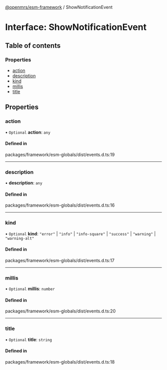 [@openmrs/esm-framework](../API.md) / ShowNotificationEvent

# Interface: ShowNotificationEvent

## Table of contents

### Properties

- [action](ShowNotificationEvent.md#action)
- [description](ShowNotificationEvent.md#description)
- [kind](ShowNotificationEvent.md#kind)
- [millis](ShowNotificationEvent.md#millis)
- [title](ShowNotificationEvent.md#title)

## Properties

### action

• `Optional` **action**: `any`

#### Defined in

packages/framework/esm-globals/dist/events.d.ts:19

___

### description

• **description**: `any`

#### Defined in

packages/framework/esm-globals/dist/events.d.ts:16

___

### kind

• `Optional` **kind**: ``"error"`` \| ``"info"`` \| ``"info-square"`` \| ``"success"`` \| ``"warning"`` \| ``"warning-alt"``

#### Defined in

packages/framework/esm-globals/dist/events.d.ts:17

___

### millis

• `Optional` **millis**: `number`

#### Defined in

packages/framework/esm-globals/dist/events.d.ts:20

___

### title

• `Optional` **title**: `string`

#### Defined in

packages/framework/esm-globals/dist/events.d.ts:18
